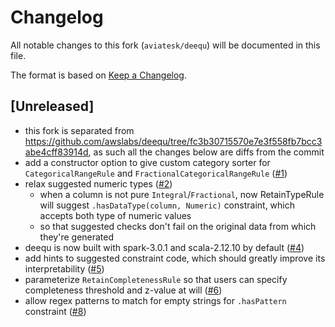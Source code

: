 # Changelog

All notable changes to this fork (`aviatesk/deequ`) will be documented in this file.

The format is based on [Keep a Changelog](https://keepachangelog.com/en/1.0.0/).

## [Unreleased]

- this fork is separated from <https://github.com/awslabs/deequ/tree/fc3b30715570e7e3f558fb7bcc3abe4cff83914d>, as such all the changes below are diffs from the commit
- add a constructor option to give custom category sorter for `CategoricalRangeRule` and `FractionalCategoricalRangeRule` ([#1](https://github.com/aviatesk/deequ/pull/1))
- relax suggested numeric types ([#2](https://github.com/aviatesk/deequ/pull/2))
  - when a column is not pure `Integral`/`Fractional`, now RetainTypeRule will suggest `.hasDataType(column, Numeric)` constraint, which accepts both type of numeric values
  - so that suggested checks don't fail on the original data from which they're generated
- deequ is now built with spark-3.0.1 and scala-2.12.10 by default ([#4](https://github.com/aviatesk/deequ/pull/4))
- add hints to suggested constraint code, which should greatly improve its interpretability ([#5](https://github.com/aviatesk/deequ/pull/5))
- parameterize `RetainCompletenessRule` so that users can specify completeness threshold and z-value at will ([#6](https://github.com/aviatesk/deequ/pull/6))
- allow regex patterns to match for empty strings for `.hasPattern` constraint ([#8](https://github.com/aviatesk/deequ/pull/8))
